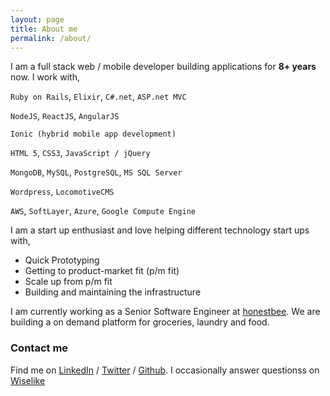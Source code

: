 ```yaml
---
layout: page
title: About me
permalink: /about/
---
```


I am a full stack web / mobile developer building applications for  **8+ years** now. I work with,

`Ruby on Rails`, `Elixir`, `C#.net`, `ASP.net MVC`   
   
      
`NodeJS`, `ReactJS`, `AngularJS`    


`Ionic (hybrid mobile app development)`   
   
`HTML 5`, `CSS3`, `JavaScript / jQuery`   
      
`MongoDB`, `MySQL`, `PostgreSQL`, `MS SQL Server`   
   
`Wordpress`, `LocomotiveCMS`   
   
`AWS`, `SoftLayer`, `Azure`, `Google Compute Engine`

I am a start up enthusiast and love helping different technology start ups with,

* Quick Prototyping
* Getting to product-market fit (p/m fit)
* Scale up from p/m fit
* Building and maintaining the infrastructure

I am currently working as a Senior Software Engineer at <a href="https://honestbee.sg" target="_blank">honestbee</a>. We are building a on demand platform for groceries, laundry and food.

### Contact me

Find me on  [LinkedIn][linkedIn] / [Twitter][Twitter] / [Github][github]. I occasionally answer questionss on [Wiselike][wiselike]

[linkedIn]: https://sg.linkedin.com/in/tahernd
[github]: https://github.com/taher435
[twitter]: https://twitter.com/taher435
[wiselike]: https://wiselike.com/taher-dhilawala
